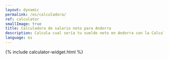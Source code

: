 ```yaml
---
layout: dynamic
permalink: /es/calculadora/
ref: calculator
smallImage: true
title: Calculadora de salario neto para Andorra
description: Calcula cual sería tu sueldo neto en Andorra con la Calculadora de impuestos para Andorra
language: es
---
```

{% include calculator-widget.html %}